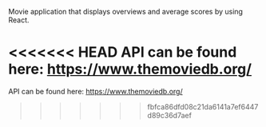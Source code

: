 Movie application that displays overviews and average scores by using React.

<<<<<<< HEAD
API can be found here: https://www.themoviedb.org/
=======
API can be found here: https://www.themoviedb.org/
>>>>>>> fbfca86dfd08c21da6141a7ef6447d89c36d7aef

